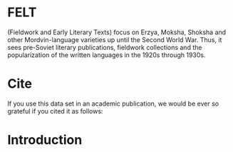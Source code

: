 # FELT 
(Fieldwork and Early Literary Texts) focus on Erzya, Moksha, Shoksha and other Mordvin-language varieties up until the Second World War. Thus, it sees pre-Soviet literary publications, fieldwork collections and the popularization of the written languages in the 1920s through 1930s.

# Cite

If you use this data set in an academic publication, we would be ever so grateful if you cited it as follows:


# Introduction


